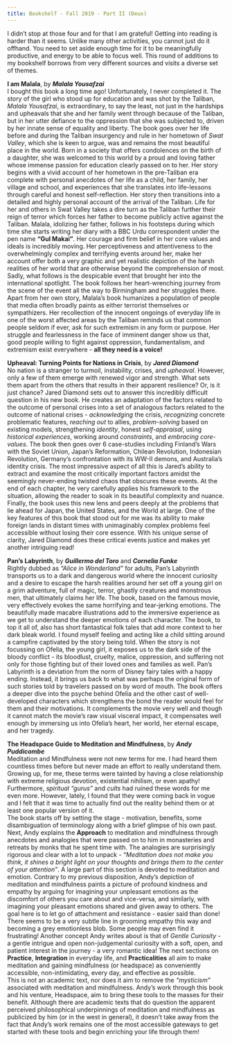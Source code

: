 ```yaml
---
title: Bookshelf - Fall 2019 - Part II (Deux)
---
```

I didn’t stop at those four and for that I am grateful! Getting into reading is harder than it seems. Unlike many other activities, you cannot just do it offhand. You need to set aside enough time for it to be meaningfully productive, and energy to be able to focus well. This round of additions to my bookshelf borrows from very different sources and visits a diverse set of themes.

**I am Malala**, by **_Malala Yousafzai_**  
I bought this book a long time ago! Unfortunately, I never completed it. The story of the girl who stood up for education and was shot by the Taliban, _Malala Yousafzai_, is extraordinary, to say the least, not just in the hardships and upheavals that she and her family went through because of the Taliban, but in her utter defiance to the oppression that she was subjected to, driven by her innate sense of equality and liberty. The book goes over her life before and during the Taliban insurgency and rule in her hometown of _Swat Valley_, which she is keen to argue, was and remains the most beautiful place in the world. Born in a society that offers condolences on the birth of a daughter, she was welcomed to this world by a proud and loving father whose immense passion for education clearly passed on to her.
Her story begins with a vivid account of her hometown in the pre-Taliban era complete with personal anecdotes of her life as a child, her family, her village and school, and experiences that she translates into life-lessons through careful and honest self-reflection.
Her story then transitions into a detailed and highly personal account of the arrival of the Taliban. Life for her and others in Swat Valley takes a dire turn as the Taliban further their reign of terror which forces her father to become publicly active against the Taliban. Malala, idolizing her father, follows in his footsteps during which time she starts writing her diary with a BBC Urdu correspondent under the pen name **“Gul Makai”**. Her courage and firm belief in her core values and ideals is incredibly moving. Her perceptiveness and attentiveness to the overwhelmingly complex and terrifying events around her, make her account offer both a very graphic and yet realistic depiction of the harsh realities of her world that are otherwise beyond the comprehension of most.
Sadly, what follows is the despicable event that brought her into the international spotlight. The book follows her heart-wrenching journey from the scene of the event all the way to Birmingham and her struggles there.
Apart from her own story, Malala’s book humanizes a population of people that media often broadly paints as either terrorist themselves or sympathizers. Her recollection of the innocent ongoings of everyday life in one of the worst affected areas by the Taliban reminds us that common people seldom if ever, ask for such extremism in any form or purpose. Her struggle and fearlessness in the face of imminent danger show us that, good people willing to fight against oppression, fundamentalism, and extremism exist everywhere - **all they need is a voice!**

**Upheaval: Turning Points for Nations in Crisis**, by **_Jared Diamond_**  
No nation is a stranger to turmoil, instability, crises, and _upheaval_. However, only a few of them emerge with renewed vigor and strength. What sets them apart from the others that results in their apparent resilience? Or, is it just chance? Jared Diamond sets out to answer this incredibly difficult question in his new book. He creates an adaptation of the factors related to the outcome of personal crises into a set of analogous factors related to the outcome of national crises - _acknowledging_ the crisis, _recognizing_ concrete problematic features, _reaching out_ to allies, _problem-solving_ based on existing models, strengthening _identity_, honest _self-appraisal_, using _historical experiences_, working around _constraints_, and _embracing core-values_. The book then goes over 6 case-studies including Finland’s Wars with the Soviet Union, Japan’s Reformation, Chilean Revolution, Indonesian Revolution, Germany’s confrontation with its WW-II demons, and Australia’s identity crisis. The most impressive aspect of all this is Jared’s ability to extract and examine the most critically important factors amidst the seemingly never-ending twisted chaos that obscures these events. At the end of each chapter, he very carefully applies his framework to the situation, allowing the reader to soak in its beautiful complexity and nuance. Finally, the book uses this new lens and peers deeply at the problems that lie ahead for Japan, the United States, and the World at large. One of the key features of this book that stood out for me was its ability to make foreign lands in distant times with unimaginably complex problems feel accessible without losing their core essence. With his unique sense of clarity, Jared Diamond does these critical events justice and makes yet another intriguing read!

**Pan’s Labyrinth**, by **_Guillermo del Toro_** and **_Cornelia Funke_**  
Rightly dubbed as _“Alice in Wonderland”_ for adults, Pan’s Labyrinth transports us to a dark and dangerous world where the innocent curiosity and a desire to escape the harsh realities around her set off a young girl on a grim adventure, full of magic, terror, ghastly creatures and monstrous men, that ultimately claims her life. The book, based on the famous movie, very effectively evokes the same horrifying and tear-jerking emotions. The beautifully made macabre illustrations add to the immersive experience as we get to understand the deeper emotions of each character. The book, to top it all of, also has short fantastical folk tales that add more context to her dark bleak world. I found myself feeling and acting like a child sitting around a campfire captivated by the story being told. When the story is not focussing on Ofelia, the young girl, it exposes us to the dark side of the bloody conflict - its bloodlust, cruelty, malice, oppression, and suffering not only for those fighting but of their loved ones and families as well. Pan’s Labyrinth is a deviation from the norm of Disney fairy tales with a happy ending. Instead, it brings us back to what was perhaps the original form of such stories told by travelers passed on by word of mouth. The book offers a deeper dive into the psyche behind Ofelia and the other cast of well-developed characters which strengthens the bond the reader would feel for them and their motivations. It complements the movie very well and though it cannot match the movie’s raw visual visceral impact, it compensates well enough by immersing us into Ofelia’s heart, her world, her eternal escape, and her tragedy.

**The Headspace Guide to Meditation and Mindfulness**, by **_Andy Puddicombe_**  
Meditation and Mindfulness were not new terms for me. I had heard them countless times before but never made an effort to really understand them. Growing up, for me, these terms were tainted by having a close relationship with extreme religious devotion, existential nihilism, or even apathy! Furthermore, _spiritual “gurus”_ and _cults_ had ruined these words for me even more. However, lately, I found that they were coming back in vogue and I felt that it was time to actually find out the reality behind them or at least one popular version of it.  
The book starts off by setting the stage - motivation, benefits, some disambiguation of terminology along with a brief glimpse of his own past. Next, Andy explains the **Approach** to meditation and mindfulness through anecdotes and analogies that were passed on to him in monasteries and retreats by monks that he spent time with. The analogies are surprisingly rigorous and clear with a lot to unpack - _“Meditation does not make you think, it shines a bright light on your thoughts and brings them to the center of your attention”_. A large part of this section is devoted to meditation and emotion. Contrary to my previous disposition, Andy’s depiction of meditation and mindfulness paints a picture of profound kindness and empathy by arguing for imagining your unpleasant emotions as the discomfort of others you care about and vice-versa, and similarly, with imagining your pleasant emotions shared and given away to others. The goal here is to let go of attachment and resistance - easier said than done! There seems to be a very subtle line in grooming empathy this way and becoming a grey emotionless blob. Some people may even find it frustrating! Another concept Andy writes about is that of _Gentle Curiosity_ -  a gentle intrigue and open non-judgemental curiosity with a soft, open, and patient interest in the journey - a very romantic idea! The next sections on **Practice**, **Integration** in everyday life, and **Practicalities** all aim to make meditation and gaining mindfulness (or headspace) as conveniently accessible, non-intimidating, every day, and effective as possible.  
This is not an academic text, nor does it aim to remove the _“mysticism”_ associated with meditation and mindfulness. Andy’s work through this book and his venture, Headspace, aim to bring these tools to the masses for their benefit. Although there are academic texts that do question the apparent perceived philosophical underpinnings of meditation and mindfulness as publicized by him (or in the west in general), it doesn’t take away from the fact that Andy’s work remains one of the most accessible gateways to get started with these tools and begin enriching your life through them!
